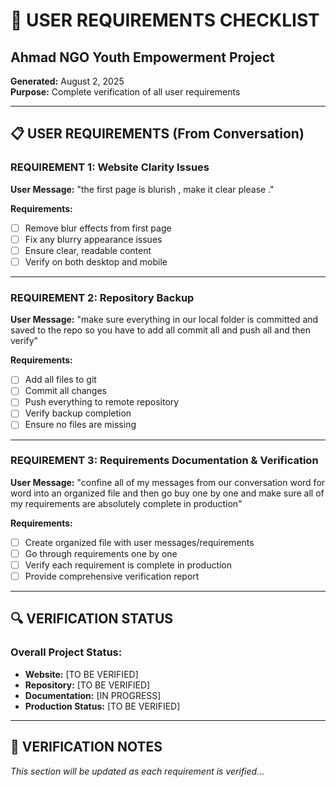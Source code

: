 # 🎯 USER REQUIREMENTS CHECKLIST
## Ahmad NGO Youth Empowerment Project

**Generated:** August 2, 2025  
**Purpose:** Complete verification of all user requirements  

---

## 📋 USER REQUIREMENTS (From Conversation)

### **REQUIREMENT 1: Website Clarity Issues**
**User Message:** "the first page is blurish , make it clear please ."

**Requirements:**
- [ ] Remove blur effects from first page
- [ ] Fix any blurry appearance issues
- [ ] Ensure clear, readable content
- [ ] Verify on both desktop and mobile

---

### **REQUIREMENT 2: Repository Backup**
**User Message:** "make sure everything in our local folder is committed and saved to the repo so you have to add all commit all and push all and then verify"

**Requirements:**
- [ ] Add all files to git
- [ ] Commit all changes
- [ ] Push everything to remote repository
- [ ] Verify backup completion
- [ ] Ensure no files are missing

---

### **REQUIREMENT 3: Requirements Documentation & Verification**
**User Message:** "confine all of my messages from our conversation word for word into an organized file and then go buy one by one and make sure all of my requirements are absolutely complete in production"

**Requirements:**
- [ ] Create organized file with user messages/requirements
- [ ] Go through requirements one by one
- [ ] Verify each requirement is complete in production
- [ ] Provide comprehensive verification report

---

## 🔍 VERIFICATION STATUS

### Overall Project Status:
- **Website:** [TO BE VERIFIED]
- **Repository:** [TO BE VERIFIED]  
- **Documentation:** [IN PROGRESS]
- **Production Status:** [TO BE VERIFIED]

---

## 📝 VERIFICATION NOTES
*This section will be updated as each requirement is verified...* 